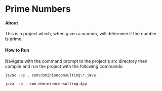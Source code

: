 # Prime Numbers

#### About

This is a project which, when given a number, will determine if the number is prime.

#### How to Run

Navigate with the command prompt to the project's src directory then compile and run the project with the following commands:

```sh
javac -cp . com\dominionconsulting\*.java

java -cp . com.dominionconsulting.App
```
